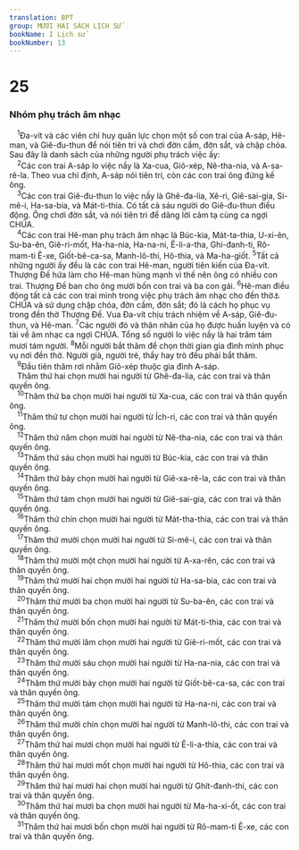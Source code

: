 ```yaml
---
translation: BPT
group: MƯƠI HAI SÁCH LỊCH SỬ
bookName: I Lịch sử 
bookNumber: 13
---
```


<div class="title"><h1>25</h1><h3>Nhóm phụ trách âm nhạc</h3></div>
<span class="verse 1su_25_1"> <sup>1</sup>Đa-vít và các viên chỉ huy quân lực chọn một số con trai của A-sáp, Hê-man, và Giê-đu-thun để nói tiên tri và chơi đờn cầm, đờn sắt, và chập chỏa. Sau đây là danh sách của những người phụ trách việc ấy:<br/></span>
<span class="verse 1su_25_2"> <sup>2</sup>Các con trai A-sáp lo việc nầy là Xa-cua, Giô-xép, Nê-tha-nia, và A-sa-rê-la. Theo vua chỉ định, A-sáp nói tiên tri, còn các con trai ông đứng kế ông.<br/></span>
<span class="verse 1su_25_3"> <sup>3</sup>Các con trai Giê-đu-thun lo việc nầy là Ghê-đa-lia, Xê-ri, Giê-sai-gia, Si-mê-i, Ha-sa-bia, và Mát-ti-thia. Có tất cả sáu người do Giê-đu-thun điều động. Ông chơi đờn sắt, và nói tiên tri để dâng lời cảm tạ cùng ca ngợi CHÚA.<br/></span>
<span class="verse 1su_25_4"> <sup>4</sup>Các con trai Hê-man phụ trách âm nhạc là Búc-kia, Mát-ta-thia, U-xi-ên, Su-ba-ên, Giê-ri-mốt, Ha-ha-nia, Ha-na-ni, Ê-li-a-tha, Ghi-đanh-ti, Rô-mam-ti Ê-xe, Giốt-bê-ca-sa, Manh-lô-thi, Hô-thia, và Ma-ha-giốt.</span>
<span class="verse 1su_25_5"><sup>5</sup>Tất cả những người ấy đều là các con trai Hê-man, người tiên kiến của Đa-vít. Thượng Đế hứa làm cho Hê-man hùng mạnh vì thế nên ông có nhiều con trai. Thượng Đế ban cho ông mười bốn con trai và ba con gái.</span>
<span class="verse 1su_25_6"><sup>6</sup>Hê-man điều động tất cả các con trai mình trong việc phụ trách âm nhạc cho đền thờ<a data-toggle="tooltip" data-placement="bottom" title="Đây là Lều Thánh, nơi dân chúng đến thờ phụng CHÚA.">⚓</a> CHÚA và sử dụng chập chỏa, đờn cầm, đờn sắt; đó là cách họ phục vụ trong đền thờ Thượng Đế. Vua Đa-vít chịu trách nhiệm về A-sáp, Giê-đu-thun, và Hê-man.</span>
<span class="verse 1su_25_7"><sup>7</sup>Các người đó và thân nhân của họ được huấn luyện và có tài về âm nhạc ca ngợi CHÚA. Tổng số người lo việc nầy là hai trăm tám mươi tám người.</span>
<span class="verse 1su_25_8"><sup>8</sup>Mỗi người bắt thăm để chọn thời gian gia đình mình phục vụ nơi đền thờ. Người già, người trẻ, thầy hay trò đều phải bắt thăm.<br/></span>
<span class="verse 1su_25_9"> <sup>9</sup>Đầu tiên thăm rơi nhằm Giô-xép thuộc gia đình A-sáp.<br/> Thăm thứ hai chọn mười hai người từ Ghê-đa-lia, các con trai và thân quyến ông.<br/></span>
<span class="verse 1su_25_10"> <sup>10</sup>Thăm thứ ba chọn mười hai người từ Xa-cua, các con trai và thân quyến ông.<br/></span>
<span class="verse 1su_25_11"> <sup>11</sup>Thăm thứ tư chọn mười hai người từ Ích-ri, các con trai và thân quyến ông.<br/></span>
<span class="verse 1su_25_12"> <sup>12</sup>Thăm thứ năm chọn mười hai người từ Nê-tha-nia, các con trai và thân quyến ông.<br/></span>
<span class="verse 1su_25_13"> <sup>13</sup>Thăm thứ sáu chọn mười hai người từ Búc-kia, các con trai và thân quyến ông.<br/></span>
<span class="verse 1su_25_14"> <sup>14</sup>Thăm thứ bảy chọn mười hai người từ Giê-xa-rê-la, các con trai và thân quyến ông.<br/></span>
<span class="verse 1su_25_15"> <sup>15</sup>Thăm thứ tám chọn mười hai người từ Giê-sai-gia, các con trai và thân quyến ông.<br/></span>
<span class="verse 1su_25_16"> <sup>16</sup>Thăm thứ chín chọn mười hai người từ Mát-tha-thia, các con trai và thân quyến ông.<br/></span>
<span class="verse 1su_25_17"> <sup>17</sup>Thăm thứ mười chọn mười hai người từ Si-mê-i, các con trai và thân quyến ông.<br/></span>
<span class="verse 1su_25_18"> <sup>18</sup>Thăm thứ mười một chọn mười hai người từ A-xa-rên, các con trai và thân quyến ông.<br/></span>
<span class="verse 1su_25_19"> <sup>19</sup>Thăm thứ mười hai chọn mười hai người từ Ha-sa-bia, các con trai và thân quyến ông.<br/></span>
<span class="verse 1su_25_20"> <sup>20</sup>Thăm thứ mười ba chọn mười hai người từ Su-ba-ên, các con trai và thân quyến ông.<br/></span>
<span class="verse 1su_25_21"> <sup>21</sup>Thăm thứ mười bốn chọn mười hai người từ Mát-ti-thia, các con trai và thân quyến ông.<br/></span>
<span class="verse 1su_25_22"> <sup>22</sup>Thăm thứ mười lăm chọn mười hai người từ Giê-ri-mốt, các con trai và thân quyến ông.<br/></span>
<span class="verse 1su_25_23"> <sup>23</sup>Thăm thứ mười sáu chọn mười hai người từ Ha-na-nia, các con trai và thân quyến ông.<br/></span>
<span class="verse 1su_25_24"> <sup>24</sup>Thăm thứ mười bảy chọn mười hai người từ Giốt-bê-ca-sa, các con trai và thân quyến ông.<br/></span>
<span class="verse 1su_25_25"> <sup>25</sup>Thăm thứ mười tám chọn mười hai người từ Ha-na-ni, các con trai và thân quyến ông.<br/></span>
<span class="verse 1su_25_26"> <sup>26</sup>Thăm thứ mười chín chọn mười hai người từ Manh-lô-thi, các con trai và thân quyến ông.<br/></span>
<span class="verse 1su_25_27"> <sup>27</sup>Thăm thứ hai mươi chọn mười hai người từ Ê-li-a-thia, các con trai và thân quyến ông.<br/></span>
<span class="verse 1su_25_28"> <sup>28</sup>Thăm thứ hai mươi mốt chọn mười hai người từ Hô-thia, các con trai và thân quyến ông.<br/></span>
<span class="verse 1su_25_29"> <sup>29</sup>Thăm thứ hai mươi hai chọn mười hai người từ Ghít-đanh-thi, các con trai và thân quyến ông.<br/></span>
<span class="verse 1su_25_30"> <sup>30</sup>Thăm thứ hai mươi ba chọn mười hai người từ Ma-ha-xi-ốt, các con trai và thân quyến ông.<br/></span>
<span class="verse 1su_25_31"> <sup>31</sup>Thăm thứ hai mươi bốn chọn mười hai người từ Rô-mam-ti Ê-xe, các con trai và thân quyến ông.<br/></span>
